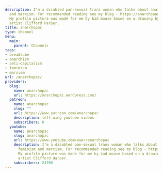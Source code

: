 ```yaml
---
description: I'm a disabled pan-sexual trans woman who talks about anarchism, feminism
  and marxism. For recommended reading see my blog - https://anarchopac.wordpress.com/
  My profile picture was made for me by bad mouse based on a drawing by the anarchist
  artist Clifford Harper.
title: anarchopac
type: channel
menu:
  main:
    parent: Channels
tags:
- breadtube
- anarchism
- anti-capitalism
- feminism
- marxism
url: /anarchopac/
providers:
  blog:
    name: anarchopac
    url: https://anarchopac.wordpress.com/
  patreon:
    name: anarchopac
    slug: ""
    url: https://www.patreon.com/anarchopac
    description: left-wing youtube videos
    subscribers: 0
  youtube:
    name: anarchopac
    slug: anarchopac
    url: https://www.youtube.com/user/anarchopac
    description: I'm a disabled pan-sexual trans woman who talks about anarchism,
      feminism and marxism. For recommended reading see my blog - https://anarchopac.wordpress.com/
      My profile picture was made for me by bad mouse based on a drawing by the anarchist
      artist Clifford Harper.
    subscribers: 24700
---
```


